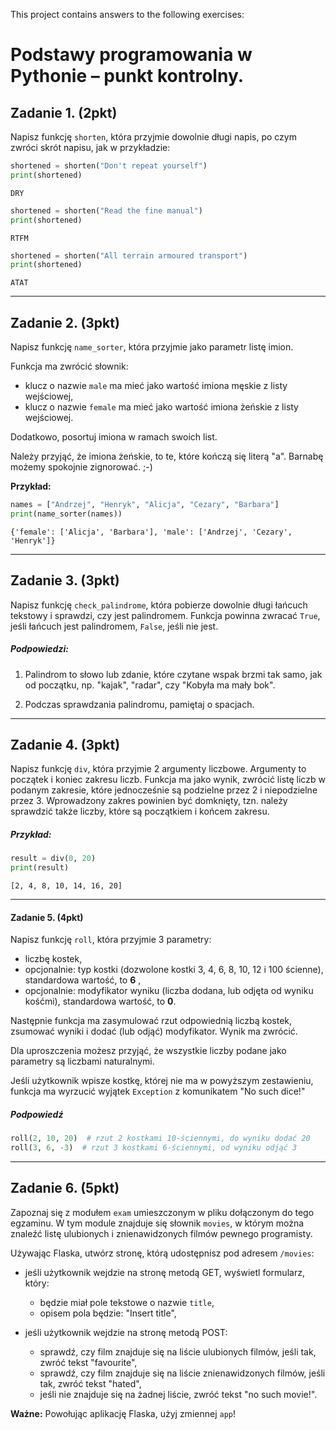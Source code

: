 This project contains answers to the following exercises:

# Podstawy programowania w Pythonie – punkt kontrolny.


## Zadanie 1. (2pkt)

Napisz funkcję `shorten`, która przyjmie dowolnie długi napis, po czym zwróci skrót napisu, jak w przykładzie:

```python
shortened = shorten("Don't repeat yourself")
print(shortened)
```
```
DRY
```
```python
shortened = shorten("Read the fine manual")
print(shortened)
```
```
RTFM
```
```python
shortened = shorten("All terrain armoured transport")
print(shortened)
```
```
ATAT
```

---

## Zadanie 2. (3pkt)

Napisz funkcję `name_sorter`, która przyjmie jako parametr listę imion. 

Funkcja ma zwrócić słownik:
* klucz o nazwie `male` ma mieć jako wartość imiona męskie z listy wejściowej,
* klucz o nazwie `female` ma mieć jako wartość imiona żeńskie z listy wejściowej.

Dodatkowo, posortuj imiona w ramach swoich list.

Należy przyjąć, że imiona żeńskie, to te, które kończą się literą "a". Barnabę możemy spokojnie zignorować. ;-)

**Przykład:**
```python
names = ["Andrzej", "Henryk", "Alicja", "Cezary", "Barbara"]
print(name_sorter(names))
```

```
{'female': ['Alicja', 'Barbara'], 'male': ['Andrzej', 'Cezary', 'Henryk']}
```

---

## Zadanie 3. (3pkt)

Napisz funkcję `check_palindrome`, która pobierze dowolnie długi łańcuch tekstowy i sprawdzi, czy jest palindromem. 
Funkcja powinna zwracać `True`, jeśli łańcuch jest palindromem, `False`, jeśli nie jest.

##### Podpowiedzi:
1. Palindrom to słowo lub zdanie, które czytane wspak brzmi tak samo, jak od początku, np. "kajak", "radar", czy 
"Kobyła ma mały bok".

2. Podczas sprawdzania palindromu, pamiętaj o spacjach.

---

## Zadanie 4. (3pkt)

Napisz funkcję `div`, która przyjmie 2 argumenty liczbowe. Argumenty to początek i koniec zakresu liczb. 
Funkcja ma jako wynik, zwrócić listę liczb w podanym zakresie, które jednocześnie są podzielne przez 2 
i niepodzielne przez 3.
Wprowadzony zakres powinien być domknięty, tzn. należy sprawdzić także liczby, które są początkiem i końcem zakresu.


##### Przykład:
```python
result = div(0, 20)
print(result)
```
```
[2, 4, 8, 10, 14, 16, 20]
```

---

#### Zadanie 5. (4pkt)

Napisz funkcję `roll`, która przyjmie 3 parametry: 

* liczbę kostek, 
* opcjonalnie: typ kostki (dozwolone kostki 3, 4, 6, 8, 10, 12 i 100 ścienne), standardowa wartość, to **6** ,
* opcjonalnie: modyfikator wyniku (liczba dodana, lub odjęta od wyniku kośćmi), standardowa wartość, to **0**.

Następnie funkcja ma zasymulować rzut odpowiednią liczbą kostek, zsumować wyniki i dodać (lub odjąć) modyfikator. Wynik ma zwrócić.

Dla uproszczenia możesz przyjąć, że wszystkie liczby podane jako parametry są liczbami naturalnymi.

Jeśli użytkownik wpisze kostkę, której nie ma w powyższym zestawieniu, funkcja ma wyrzucić wyjątek `Exception` z komunikatem "No such dice!" 


##### Podpowiedź
```python
roll(2, 10, 20)  # rzut 2 kostkami 10-ściennymi, do wyniku dodać 20
roll(3, 6, -3)  # rzut 3 kostkami 6-ściennymi, od wyniku odjąć 3
```

---

## Zadanie 6. (5pkt)

 Zapoznaj się z modułem `exam` umieszczonym w pliku dołączonym do tego egzaminu. W tym module znajduje się słownik `movies`, w którym można znaleźć listę ulubionych i znienawidzonych filmów pewnego programisty. 

 Używając Flaska, utwórz stronę, którą udostępnisz pod adresem `/movies`:
 
 * jeśli użytkownik wejdzie na stronę metodą GET, wyświetl formularz, który:
    * będzie miał pole tekstowe o nazwie `title`,
    * opisem pola będzie: "Insert title",

* jeśli użytkownik wejdzie na stronę metodą POST:
    * sprawdź, czy film znajduje się na liście ulubionych filmów, jeśli tak, zwróć tekst "favourite",
    * sprawdź, czy film znajduje się na liście znienawidzonych filmów, jeśli tak, zwróć tekst "hated",
    * jeśli nie znajduje się na żadnej liście, zwróć tekst "no such movie!".
    
**Ważne:** Powołując aplikację Flaska, użyj zmiennej `app`!
